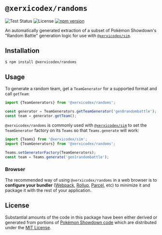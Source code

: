 # `@xerxicodex/randoms`

![Test Status](https://github.com/pkmn/ps/workflows/Tests/badge.svg)
![License](https://img.shields.io/badge/License-MIT-blue.svg)
[![npm version](https://img.shields.io/npm/v/@xerxicodex/randoms.svg)](https://www.npmjs.com/package/@xerxicodex/randoms)

An automatically generated extraction of a subset of Pokémon Showdown's "Random Battle" generation
logic for use with [`@xerxicodex/sim`](../sim).

## Installation

```sh
$ npm install @xerxicodex/randoms
```

## Usage

To generate a random team, get a `TeamGenerator` for a supported format and call `getTeam`:

```ts
import {TeamGenerators} from '@xerxicodex/randoms';

const generator = TeamGenerators.getTeamGenerator('gen8randombattle');
const team = generator.getTeam();
```

`@xerxicodex/randoms` is commonly used with [`@xerxicodex/sim`](../sim) to set the `TeamGenerator` factory on
its `Teams` so that `Teams.generate` will work:

```ts
import {Teams} from '@xerxicodex/sim';
import {TeamGenerators} from '@xerxicodex/randoms';

Teams.setGeneratorFactory(TeamGenerators);
const team = Teams.generate('gen1randombattle');
```

### Browser

The recommended way of using `@xerxicodex/randoms` in a web browser is to **configure your bundler**
([Webpack](https://webpack.js.org/), [Rollup](https://rollupjs.org/),
[Parcel](https://parceljs.org/), etc) to minimize it and package it with the rest of your
application.

## License

Substantial amounts of the code in this package have been either derived or generated from portions
of [Pokémon Showdown code](https://github.com/smogon/pokemon-showdown) which are distributed under
the [MIT License](LICENSE).
